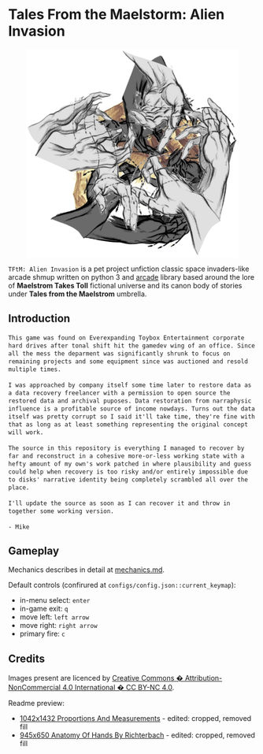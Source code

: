 # Tales From the Maelstorm: Alien Invasion

<p align="center">
    <img src="./docs/imgs/archetype.png" alt="arc" width="430" style="display: block; margin: auto; "/>
</p>

`TFtM: Alien Invasion` is a pet project unfiction classic space invaders-like arcade shmup written on python 3 and [arcade](https://github.com/pythonarcade/arcade) library based around the lore of **Maelstrom Takes Toll** fictional universe and its canon body of stories under **Tales from the Maelstrom** umbrella.

## Introduction
```
This game was found on Everexpanding Toybox Entertainment corporate hard drives after tonal shift hit the gamedev wing of an office. Since all the mess the deparment was significantly shrunk to focus on remaining projects and some equipment since was auctioned and resold multiple times.

I was approached by company itself some time later to restore data as a data recovery freelancer with a permission to open source the restored data and archival puposes. Data restoration from narraphysic influence is a profitable source of income nowdays. Turns out the data itself was pretty corrupt so I said it'll take time, they're fine with that as long as at least something representing the original concept will work.

The source in this repository is everything I managed to recover by far and reconstruct in a cohesive more-or-less working state with a hefty amount of my own's work patched in where plausibility and guess could help when recovery is too risky and/or entirely impossible due to disks' narrative identity being completely scrambled all over the place.

I'll update the source as soon as I can recover it and throw in together some working version.

- Mike
```

## Gameplay

Mechanics describes in detail at [mechanics.md](docs/mechanics.md).

Default controls (confirured at `configs/config.json::current_keymap`):

- in-menu select: `enter`
- in-game exit: `q`
- move left: `left arrow`
- move right: `right arrow`
- primary fire: `c`

## Credits

Images present are licenced by [Creative Commons � Attribution-NonCommercial 4.0 International � CC BY-NC 4.0](https://creativecommons.org/licenses/by-nc/4.0).

Readme preview:
- [1042x1432 Proportions And Measurements](http://getdrawings.com/get-drawing#hand-anatomy-drawing-37.jpg) - edited: cropped, removed fill
- [945x650 Anatomy Of Hands By Richterbach](http://getdrawings.com/get-drawing#hand-anatomy-drawing-52.jpg) - edited: cropped, removed fill
